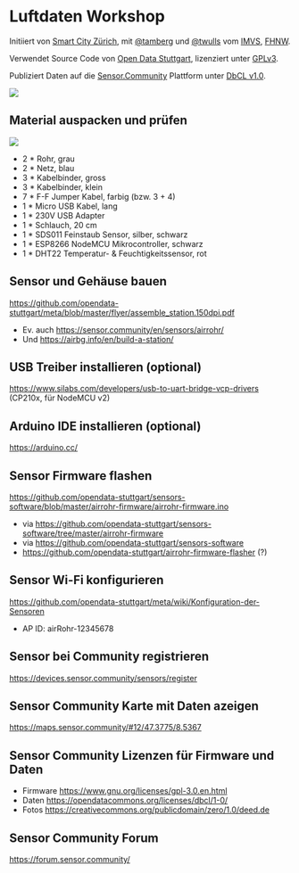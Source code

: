 # Luftdaten Workshop
Initiiert von [Smart City Zürich](https://stadt-zuerich.ch/smart-city), mit [@tamberg](https://twitter.com/tamberg) und [@twulls](https://twitter.com/twulls) vom [IMVS](https://www.fhnw.ch/de/die-fhnw/hochschulen/ht/institute/institut-fuer-mobile-und-verteilte-systeme), [FHNW](https://www.fhnw.ch/).

Verwendet Source Code von [Open Data Stuttgart](https://github.com/opendata-stuttgart), lizenziert unter [GPLv3](https://github.com/opendata-stuttgart/sensors-software/blob/master/airrohr-firmware/airrohr-firmware.ino#L8-L23).

Publiziert Daten auf die [Sensor.Community](https://sensor.community/de/) Plattform unter [DbCL v1.0](https://opendatacommons.org/licenses/dbcl/1-0/).

<img src="https://live.staticflickr.com/65535/52190850590_b975aff403_o.gif"/>

## Material auspacken und prüfen
<img src="https://live.staticflickr.com/65535/52190368383_59d8d941df_b.jpg"/>

* 2 * Rohr, grau
* 2 * Netz, blau
* 3 * Kabelbinder, gross
* 3 * Kabelbinder, klein
* 7 * F-F Jumper Kabel, farbig (bzw. 3 + 4)
* 1 * Micro USB Kabel, lang
* 1 * 230V USB Adapter
* 1 * Schlauch, 20 cm
* 1 * SDS011 Feinstaub Sensor, silber, schwarz
* 1 * ESP8266 NodeMCU Mikrocontroller, schwarz
* 1 * DHT22 Temperatur- & Feuchtigkeitssensor, rot

## Sensor und Gehäuse bauen
https://github.com/opendata-stuttgart/meta/blob/master/flyer/assemble_station.150dpi.pdf
  * Ev. auch https://sensor.community/en/sensors/airrohr/
  * Und https://airbg.info/en/build-a-station/

## USB Treiber installieren (optional)
https://www.silabs.com/developers/usb-to-uart-bridge-vcp-drivers (CP210x, für NodeMCU v2)

## Arduino IDE installieren (optional)
https://arduino.cc/

## Sensor Firmware flashen
https://github.com/opendata-stuttgart/sensors-software/blob/master/airrohr-firmware/airrohr-firmware.ino
  * via https://github.com/opendata-stuttgart/sensors-software/tree/master/airrohr-firmware
  * via https://github.com/opendata-stuttgart/sensors-software
  * https://github.com/opendata-stuttgart/airrohr-firmware-flasher (?)

## Sensor Wi-Fi konfigurieren
https://github.com/opendata-stuttgart/meta/wiki/Konfiguration-der-Sensoren
  * AP ID: airRohr-12345678

## Sensor bei Community registrieren
https://devices.sensor.community/sensors/register

## Sensor Community Karte mit Daten azeigen
https://maps.sensor.community/#12/47.3775/8.5367

## Sensor Community Lizenzen für Firmware und Daten
* Firmware https://www.gnu.org/licenses/gpl-3.0.en.html
* Daten https://opendatacommons.org/licenses/dbcl/1-0/
* Fotos https://creativecommons.org/publicdomain/zero/1.0/deed.de

## Sensor Community Forum
https://forum.sensor.community/
